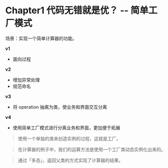 # Chapter1 代码无错就是优？ -- 简单工厂模式

场景：实现一个简单计算器的功能。

**v1**

- 面向过程

**v2**

- 增加异常处理
- 规范命名

**v3**

- 将 operation 抽离为类，使业务和界面交互分离

**v4**

- 使用简单工厂模式进行分离业务和界面，更加便于拓展

> 使用一个单独的类来创造实例的过程，这就是工厂。

> 在计算器的例子中，我们的运算方法是使用一个工厂类动态实例化出来的。

> 通过「多态」，返回父类的方式实现了计算器的结果。
